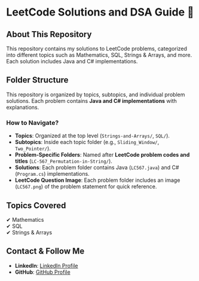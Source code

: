 # LeetCode Solutions and DSA Guide 🚀  

## **About This Repository**  
This repository contains my solutions to LeetCode problems, categorized into different topics such as Mathematics, SQL, Strings & Arrays, and more. Each solution includes Java and C# implementations.

## **Folder Structure**  

This repository is organized by topics, subtopics, and individual problem solutions. Each problem contains **Java and C# implementations** with explanations.  


### **How to Navigate?**  
- **Topics**: Organized at the top level (`Strings-and-Arrays/`, `SQL/`).  
- **Subtopics**: Inside each topic folder (e.g., `Sliding_Window/`, `Two_Pointer/`).  
- **Problem-Specific Folders**: Named after **LeetCode problem codes and titles** (`LC-567_Permutation-in-String/`).  
- **Solutions**: Each problem folder contains Java (`LC567.java`) and C# (`Program.cs`) implementations.
- **LeetCode Question Image**: Each problem folder includes an image (`LC567.png`) of the problem statement for quick reference.


## **Topics Covered**  
✔ Mathematics  
✔ SQL  
✔ Strings & Arrays

## **Contact & Follow Me**  
- **LinkedIn**: [LinkedIn Profile](https://linkedin.com/in/prit-vanjara/)  
- **GitHub**: [GitHub Profile](https://github.com/DroopyPirate/) 

